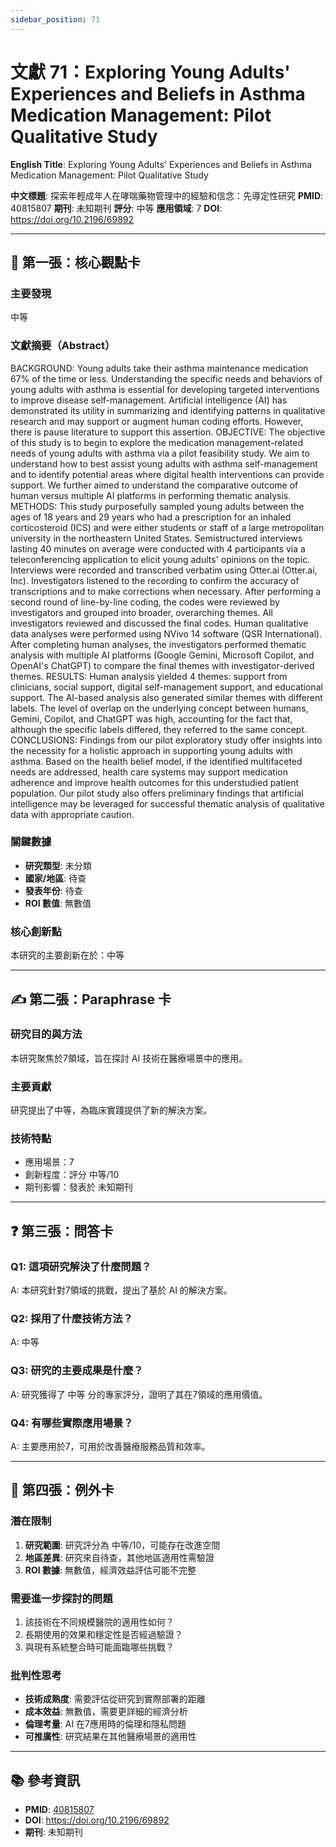 ```yaml
---
sidebar_position: 71
---
```


# 文獻 71：Exploring Young Adults' Experiences and Beliefs in Asthma Medication Management: Pilot Qualitative Study

**English Title**: Exploring Young Adults' Experiences and Beliefs in Asthma Medication Management: Pilot Qualitative Study

**中文標題**: 探索年輕成年人在哮喘藥物管理中的經驗和信念：先導定性研究
**PMID**: 40815807
**期刊**: 未知期刊
**評分**: 中等
**應用領域**: 7
**DOI**: https://doi.org/10.2196/69892

---

## 📌 第一張：核心觀點卡

### 主要發現
中等

### 文獻摘要（Abstract）
BACKGROUND: Young adults take their asthma maintenance medication 67% of the time or less. Understanding the specific needs and behaviors of young adults with asthma is essential for developing targeted interventions to improve disease self-management. Artificial intelligence (AI) has demonstrated its utility in summarizing and identifying patterns in qualitative research and may support or augment human coding efforts. However, there is pause literature to support this assertion. OBJECTIVE: The objective of this study is to begin to explore the medication management-related needs of young adults with asthma via a pilot feasibility study. We aim to understand how to best assist young adults with asthma self-management and to identify potential areas where digital health interventions can provide support. We further aimed to understand the comparative outcome of human versus multiple AI platforms in performing thematic analysis. METHODS: This study purposefully sampled young adults between the ages of 18 years and 29 years who had a prescription for an inhaled corticosteroid (ICS) and were either students or staff of a large metropolitan university in the northeastern United States. Semistructured interviews lasting 40 minutes on average were conducted with 4 participants via a teleconferencing application to elicit young adults' opinions on the topic. Interviews were recorded and transcribed verbatim using Otter.ai (Otter.ai, Inc). Investigators listened to the recording to confirm the accuracy of transcriptions and to make corrections when necessary. After performing a second round of line-by-line coding, the codes were reviewed by investigators and grouped into broader, overarching themes. All investigators reviewed and discussed the final codes. Human qualitative data analyses were performed using NVivo 14 software (QSR International). After completing human analyses, the investigators performed thematic analysis with multiple AI platforms (Google Gemini, Microsoft Copilot, and OpenAI's ChatGPT) to compare the final themes with investigator-derived themes. RESULTS: Human analysis yielded 4 themes: support from clinicians, social support, digital self-management support, and educational support. The AI-based analysis also generated similar themes with different labels. The level of overlap on the underlying concept between humans, Gemini, Copilot, and ChatGPT was high, accounting for the fact that, although the specific labels differed, they referred to the same concept. CONCLUSIONS: Findings from our pilot exploratory study offer insights into the necessity for a holistic approach in supporting young adults with asthma. Based on the health belief model, if the identified multifaceted needs are addressed, health care systems may support medication adherence and improve health outcomes for this understudied patient population. Our pilot study also offers preliminary findings that artificial intelligence may be leveraged for successful thematic analysis of qualitative data with appropriate caution.

### 關鍵數據
- **研究類型**: 未分類
- **國家/地區**: 待查
- **發表年份**: 待查
- **ROI 數值**: 無數值

### 核心創新點
本研究的主要創新在於：中等

---

## ✍️ 第二張：Paraphrase 卡

### 研究目的與方法
本研究聚焦於7領域，旨在探討 AI 技術在醫療場景中的應用。

### 主要貢獻
研究提出了中等，為臨床實踐提供了新的解決方案。

### 技術特點
- 應用場景：7
- 創新程度：評分 中等/10
- 期刊影響：發表於 未知期刊

---

## ❓ 第三張：問答卡

### Q1: 這項研究解決了什麼問題？
A: 本研究針對7領域的挑戰，提出了基於 AI 的解決方案。

### Q2: 採用了什麼技術方法？
A: 中等

### Q3: 研究的主要成果是什麼？
A: 研究獲得了 中等 分的專家評分，證明了其在7領域的應用價值。

### Q4: 有哪些實際應用場景？
A: 主要應用於7，可用於改善醫療服務品質和效率。

---

## 🤔 第四張：例外卡

### 潛在限制
1. **研究範圍**: 研究評分為 中等/10，可能存在改進空間
2. **地區差異**: 研究來自待查，其他地區適用性需驗證
3. **ROI 數據**: 無數值，經濟效益評估可能不完整

### 需要進一步探討的問題
1. 該技術在不同規模醫院的適用性如何？
2. 長期使用的效果和穩定性是否經過驗證？
3. 與現有系統整合時可能面臨哪些挑戰？

### 批判性思考
- **技術成熟度**: 需要評估從研究到實際部署的距離
- **成本效益**: 無數值，需要更詳細的經濟分析
- **倫理考量**: AI 在7應用時的倫理和隱私問題
- **可推廣性**: 研究結果在其他醫療場景的適用性

---

## 📚 參考資訊
- **PMID**: [40815807](https://pubmed.ncbi.nlm.nih.gov/40815807/)
- **DOI**: https://doi.org/10.2196/69892
- **期刊**: 未知期刊
